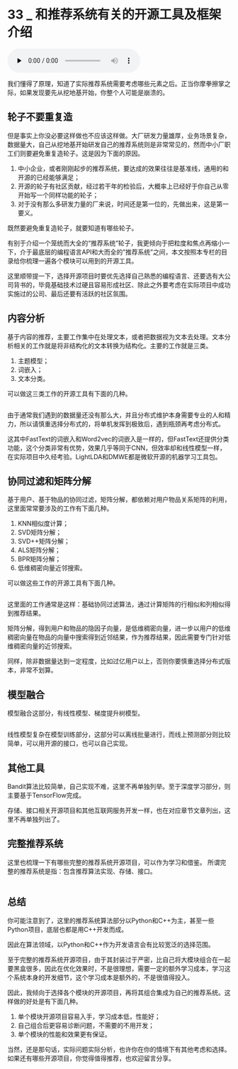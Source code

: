 # 33 _ 和推荐系统有关的开源工具及框架介绍

<audio id="audio" title="33 | 和推荐系统有关的开源工具及框架介绍" controls="" preload="none"><source id="mp3" src="https://static001.geekbang.org/resource/audio/d4/ab/d4394620a4b7724d1249ce6c2e93e2ab.mp3"></audio>

我们懂得了原理，知道了实际推荐系统需要考虑哪些元素之后。正当你摩拳擦掌之际，如果发现要先从挖地基开始，你整个人可能是崩溃的。

## 轮子不要重复造

但是事实上你没必要这样做也不应该这样做。大厂研发力量雄厚，业务场景复杂，数据量大，自己从挖地基开始研发自己的推荐系统则是非常常见的，然而中小厂职工们则要避免重复造轮子。这是因为下面的原因。

1. 中小企业，或者刚刚起步的推荐系统，要达成的效果往往是基准线，通用的和开源的已经能够满足；
1. 开源的轮子有社区贡献，经过若干年的检验后，大概率上已经好于你自己从零开始写一个同样功能的轮子；
1. 对于没有那么多研发力量的厂来说，时间还是第一位的，先做出来，这是第一要义。

既然要避免重复造轮子，就要知道有哪些轮子。

有别于介绍一个笼统而大全的“推荐系统”轮子，我更倾向于把粒度和焦点再缩小一下，介于最底层的编程语言API和大而全的”推荐系统”之间，本文按照本专栏的目录给你梳理一遍各个模块可以用到的开源工具。

这里顺带提一下，选择开源项目时要优先选择自己熟悉的编程语言、还要选有大公司背书的，毕竟基础技术过硬且容易形成社区、除此之外要考虑在实际项目中成功实施过的公司、最后还要有活跃的社区氛围。

## 内容分析

基于内容的推荐，主要工作集中在处理文本，或者把数据视为文本去处理。文本分析相关的工作就是将非结构化的文本转换为结构化。主要的工作就是三类。

1. 主题模型；
1. 词嵌入；
1. 文本分类。

可以做这三类工作的开源工具有下面的几种。

<img src="https://static001.geekbang.org/resource/image/22/e2/22a0bbe4cbb5ce41d045aedd1e2128e2.png" alt="" />

由于通常我们遇到的数据量还没有那么大，并且分布式维护本身需要专业的人和精力，所以请慎重选择分布式的，将单机发挥到极致后，遇到瓶颈再考虑分布式。

这其中FastText的词嵌入和Word2vec的词嵌入是一样的，但FastText还提供分类功能，这个分类非常有优势，效果几乎等同于CNN，但效率却和线性模型一样，在实际项目中久经考验。LightLDA和DMWE都是微软开源的机器学习工具包。

## 协同过滤和矩阵分解

基于用户、基于物品的协同过滤，矩阵分解，都依赖对用户物品关系矩阵的利用，这里面常常要涉及的工作有下面几种。

1. KNN相似度计算；
1. SVD矩阵分解；
1. SVD++矩阵分解；
1. ALS矩阵分解；
1. BPR矩阵分解；
1. 低维稠密向量近邻搜索。

可以做这些工作的开源工具有下面几种。

<img src="https://static001.geekbang.org/resource/image/c2/ef/c2c9d45939566395b3936d25a422e4ef.png" alt="" />

这里面的工作通常是这样：基础协同过滤算法，通过计算矩阵的行相似和列相似得到推荐结果。

矩阵分解，得到用户和物品的隐因子向量，是低维稠密向量，进一步以用户的低维稠密向量在物品的向量中搜索得到近邻结果，作为推荐结果，因此需要专门针对低维稠密向量的近邻搜索。

同样，除非数据量达到一定程度，比如过亿用户以上，否则你要慎重选择分布式版本，非常不划算。

## 模型融合

模型融合这部分，有线性模型、梯度提升树模型。

<img src="https://static001.geekbang.org/resource/image/88/59/886d6963721480a73a7f6a16ae77f759.png" alt="" />

线性模型复杂在模型训练部分，这部分可以离线批量进行，而线上预测部分则比较简单，可以用开源的接口，也可以自己实现。

## 其他工具

Bandit算法比较简单，自己实现不难，这里不再单独列举。至于深度学习部分，则主要基于TensorFlow完成。

存储、接口相关开源项目和其他互联网服务开发一样，也在对应章节文章列出，这里不再单独列出了。

## 完整推荐系统

这里也梳理一下有哪些完整的推荐系统开源项目，可以作为学习和借鉴。 所谓完整的推荐系统是指：包含推荐算法实现、存储、接口。

<img src="https://static001.geekbang.org/resource/image/91/5e/910ca0b2f233ce2c9c855a21ae71815e.png" alt="" />

## 总结

你可能注意到了，这里的推荐系统算法部分以Python和C++为主，甚至一些Python项目，底层也都是用C++开发而成。

因此在算法领域，以Python和C++作为开发语言会有比较宽泛的选择范围。

至于完整的推荐系统开源项目，由于其封装过于严密，比自己将大模块组合在一起要黑盒很多，因此在优化效果时，不是很理想，需要一定的额外学习成本，学习这个系统本身的开发细节，这个学习成本是额外的，不是很值得投入。

因此，我倾向于选择各个模块的开源项目，再将其组合集成为自己的推荐系统。这样做的好处是有下面几种。

1. 单个模块开源项目容易入手，学习成本低，性能好；
1. 自己组合后更容易诊断问题，不需要的不用开发；
1. 单个模块的性能和效果更有保证。

当然，还是那句话，实际问题实际分析，也许你在你的情境下有其他考虑和选择。如果还有哪些开源项目，你觉得值得推荐，也欢迎留言分享。
